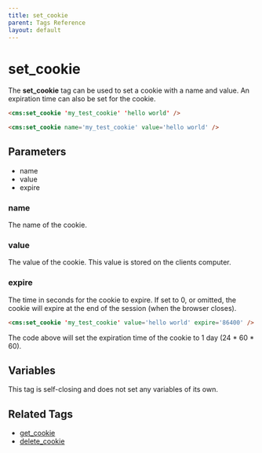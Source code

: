 ```yaml
---
title: set_cookie
parent: Tags Reference
layout: default
---
```


# set_cookie

The **set_cookie** tag can be used to set a cookie with a name and value. An expiration time can also be set for the cookie.

```html
<cms:set_cookie 'my_test_cookie' 'hello world' />
```

```html
<cms:set_cookie name='my_test_cookie' value='hello world' />
```

## Parameters

* name
* value
* expire

### name

The name of the cookie.

### value

The value of the cookie. This value is stored on the clients computer.

### expire

The time in seconds for the cookie to expire. If set to 0, or omitted, the cookie will expire at the end of the session (when the browser closes).

```html
<cms:set_cookie 'my_test_cookie' value='hello world' expire='86400' />
```

The code above will set the expiration time of the cookie to 1 day (24 \* 60 \* 60).

## Variables

This tag is self-closing and does not set any variables of its own.

## Related Tags

* [get_cookie](./get_cookie.html)
* [delete_cookie](./delete_cookie.html)
